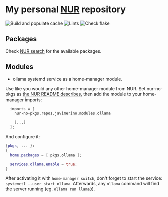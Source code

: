 # My personal [NUR](https://github.com/nix-community/NUR) repository

![Build and populate cache](https://github.com/JaviMerino/nur-packages/workflows/Build%20and%20populate%20cache/badge.svg)
![Lints](https://github.com/JaviMerino/nur-packages/workflows/Lints/badge.svg)
![Check
flake](https://github.com/JaviMerino/nur-packages/workflows/Check%20flake/badge.svg)

<!--
Uncomment this if you set up cachix:
[![Cachix Cache](https://img.shields.io/badge/cachix-<YOUR_CACHIX_CACHE_NAME>-blue.svg)](https://<YOUR_CACHIX_CACHE_NAME>.cachix.org)
-->

## Packages

Check [NUR search](https://nur.nix-community.org/repos/javimerino/)
for the available packages.

## Modules

* ollama systemd service as a home-manager module.

Use like you would any other home-manager module from NUR.  Set
nur-no-pkgs as [the NUR README
describes](https://github.com/nix-community/NUR?tab=readme-ov-file#using-modules-overlays-or-library-functions-in-nixos),
then add the module to your home-manager imports:

``` nix
  imports = [
    nur-no-pkgs.repos.javimerino.modules.ollama

    [...]
  ];
```

And configure it:

``` nix
{pkgs, ... }:
{
  home.packages = [ pkgs.ollama ];

  services.ollama.enable = true;
}
```

After activating it with `home-manager switch`, don't forget to start
the service: `systemctl --user start ollama`.  Afterwards, any
`ollama` command will find the server running (eg. `ollama run
llama3`).
